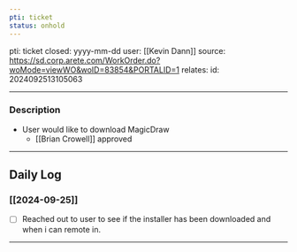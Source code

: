 ```yaml
---
pti: ticket
status: onhold
---
```

pti: ticket 
closed: yyyy-mm-dd
user: [[Kevin Dann]]
source: https://sd.corp.arete.com/WorkOrder.do?woMode=viewWO&woID=83854&PORTALID=1
relates: 
id: 2024092513105063

---
### Description
- User would like to download MagicDraw
	- [[Brian Crowell]] approved

---
## Daily Log
### [[2024-09-25]]
- [ ] Reached out to user to see if the installer has been downloaded and when i can remote in.
---




